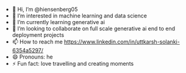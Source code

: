 - 👋 Hi, I’m @hiensenberg05
- 👀 I’m interested in machine learning and data science
- 🌱 I’m currently learning generative ai 
- 💞️ I’m looking to collaborate on full scale generative ai end to end deployment projects 
- 📫 How to reach me https://www.linkedin.com/in/uttkarsh-solanki-6354a5297/
- 😄 Pronouns: he
- ⚡ Fun fact: love travelling and creating moments 

<!---
hiensenberg05/hiensenberg05 is a ✨ special ✨ repository because its `README.md` (this file) appears on your GitHub profile.
You can click the Preview link to take a look at your changes.
--->
